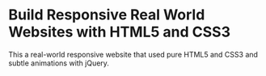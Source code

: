 # Build Responsive Real World Websites with HTML5 and CSS3

This a real-world responsive website that used pure HTML5 and CSS3 and subtle animations with jQuery.
